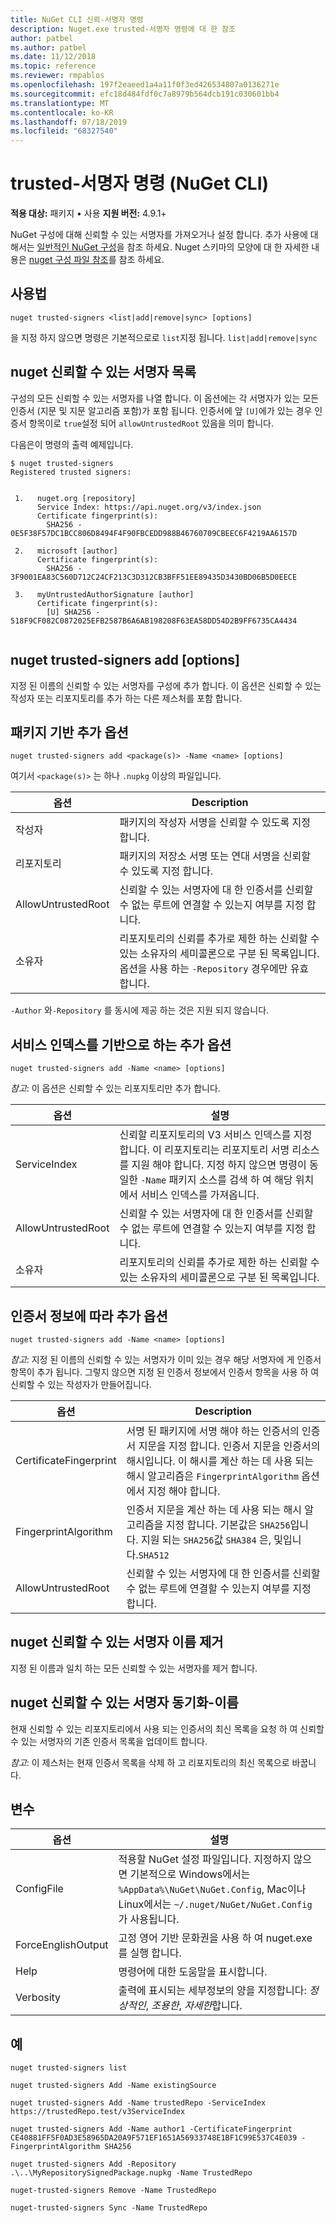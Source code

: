 ```yaml
---
title: NuGet CLI 신뢰-서명자 명령
description: Nuget.exe trusted-서명자 명령에 대 한 참조
author: patbel
ms.author: patbel
ms.date: 11/12/2018
ms.topic: reference
ms.reviewer: rmpablos
ms.openlocfilehash: 197f2eaeed1a4a11f0f3ed426534807a0136271e
ms.sourcegitcommit: efc18d484fdf0c7a8979b564dcb191c030601bb4
ms.translationtype: MT
ms.contentlocale: ko-KR
ms.lasthandoff: 07/18/2019
ms.locfileid: "68327540"
---
```

# <a name="trusted-signers-command-nuget-cli"></a>trusted-서명자 명령 (NuGet CLI)

**적용 대상:** 패키지 &bullet; 사용 **지원 버전:** 4.9.1+

NuGet 구성에 대해 신뢰할 수 있는 서명자를 가져오거나 설정 합니다. 추가 사용에 대해서는 [일반적인 NuGet 구성](../../consume-packages/configuring-nuget-behavior.md)을 참조 하세요. Nuget 스키마의 모양에 대 한 자세한 내용은 [nuget 구성 파일 참조](../nuget-config-file.md)를 참조 하세요.

## <a name="usage"></a>사용법

```cli
nuget trusted-signers <list|add|remove|sync> [options]
```

을 지정 하지 않으면 명령은 기본적으로로 `list`지정 됩니다. `list|add|remove|sync`

## <a name="nuget-trusted-signers-list"></a>nuget 신뢰할 수 있는 서명자 목록

구성의 모든 신뢰할 수 있는 서명자를 나열 합니다. 이 옵션에는 각 서명자가 있는 모든 인증서 (지문 및 지문 알고리즘 포함)가 포함 됩니다. 인증서에 앞 `[U]`에가 있는 경우 인증서 항목이로 `true`설정 되어 `allowUntrustedRoot` 있음을 의미 합니다.

다음은이 명령의 출력 예제입니다.

```cli
$ nuget trusted-signers
Registered trusted signers:


 1.   nuget.org [repository]
      Service Index: https://api.nuget.org/v3/index.json
      Certificate fingerprint(s):
        SHA256 - 0E5F38F57DC1BCC806D8494F4F90FBCEDD988B46760709CBEEC6F4219AA6157D

 2.   microsoft [author]
      Certificate fingerprint(s):
        SHA256 - 3F9001EA83C560D712C24CF213C3D312CB3BFF51EE89435D3430BD06B5D0EECE

 3.   myUntrustedAuthorSignature [author]
      Certificate fingerprint(s):
        [U] SHA256 - 518F9CF082C0872025EFB2587B6A6AB198208F63EA58DD54D2B9FF6735CA4434
        
```

## <a name="nuget-trusted-signers-add-options"></a>nuget trusted-signers add [options]

지정 된 이름의 신뢰할 수 있는 서명자를 구성에 추가 합니다. 이 옵션은 신뢰할 수 있는 작성자 또는 리포지토리를 추가 하는 다른 제스처를 포함 합니다.

## <a name="options-for-add-based-on-a-package"></a>패키지 기반 추가 옵션

```cli
nuget trusted-signers add <package(s)> -Name <name> [options]
```

여기서 `<package(s)>` 는 하나 `.nupkg` 이상의 파일입니다.

| 옵션 | Description |
| --- | --- |
| 작성자 | 패키지의 작성자 서명을 신뢰할 수 있도록 지정 합니다. |
| 리포지토리 | 패키지의 저장소 서명 또는 연대 서명을 신뢰할 수 있도록 지정 합니다. |
| AllowUntrustedRoot | 신뢰할 수 있는 서명자에 대 한 인증서를 신뢰할 수 없는 루트에 연결할 수 있는지 여부를 지정 합니다. |
| 소유자 | 리포지토리의 신뢰를 추가로 제한 하는 신뢰할 수 있는 소유자의 세미콜론으로 구분 된 목록입니다. 옵션을 사용 하는 `-Repository` 경우에만 유효 합니다. |

`-Author` 와`-Repository` 를 동시에 제공 하는 것은 지원 되지 않습니다.

## <a name="options-for-add-based-on-a-service-index"></a>서비스 인덱스를 기반으로 하는 추가 옵션

```cli
nuget trusted-signers add -Name <name> [options]
```

_참고_: 이 옵션은 신뢰할 수 있는 리포지토리만 추가 합니다. 

| 옵션 | 설명 |
| --- | --- |
| ServiceIndex | 신뢰할 리포지토리의 V3 서비스 인덱스를 지정 합니다. 이 리포지토리는 리포지토리 서명 리소스를 지원 해야 합니다. 지정 하지 않으면 명령이 동일한 `-Name` 패키지 소스를 검색 하 여 해당 위치에서 서비스 인덱스를 가져옵니다. |
| AllowUntrustedRoot | 신뢰할 수 있는 서명자에 대 한 인증서를 신뢰할 수 없는 루트에 연결할 수 있는지 여부를 지정 합니다. |
| 소유자 | 리포지토리의 신뢰를 추가로 제한 하는 신뢰할 수 있는 소유자의 세미콜론으로 구분 된 목록입니다. |

## <a name="options-for-add-based-on-the-certificate-information"></a>인증서 정보에 따라 추가 옵션

```cli
nuget trusted-signers add -Name <name> [options]
```

_참고_: 지정 된 이름의 신뢰할 수 있는 서명자가 이미 있는 경우 해당 서명자에 게 인증서 항목이 추가 됩니다. 그렇지 않으면 지정 된 인증서 정보에서 인증서 항목을 사용 하 여 신뢰할 수 있는 작성자가 만들어집니다.

| 옵션 | Description |
| --- | --- |
| CertificateFingerprint | 서명 된 패키지에 서명 해야 하는 인증서의 인증서 지문을 지정 합니다. 인증서 지문을 인증서의 해시입니다. 이 해시를 계산 하는 데 사용 되는 해시 알고리즘은 `FingerprintAlgorithm` 옵션에서 지정 해야 합니다. |
| FingerprintAlgorithm | 인증서 지문을 계산 하는 데 사용 되는 해시 알고리즘을 지정 합니다. 기본값은 `SHA256`입니다. 지원 되는 `SHA256`값 `SHA384` 은, 및입니다.`SHA512` |
| AllowUntrustedRoot | 신뢰할 수 있는 서명자에 대 한 인증서를 신뢰할 수 없는 루트에 연결할 수 있는지 여부를 지정 합니다. |

## <a name="nuget-trusted-signers-remove--name-name"></a>nuget 신뢰할 수 있는 서명자 이름 제거<name>

지정 된 이름과 일치 하는 모든 신뢰할 수 있는 서명자를 제거 합니다.

## <a name="nuget-trusted-signers-sync--name-name"></a>nuget 신뢰할 수 있는 서명자 동기화-이름<name>

현재 신뢰할 수 있는 리포지토리에서 사용 되는 인증서의 최신 목록을 요청 하 여 신뢰할 수 있는 서명자의 기존 인증서 목록을 업데이트 합니다.

_참고_: 이 제스처는 현재 인증서 목록을 삭제 하 고 리포지토리의 최신 목록으로 바꿉니다.

## <a name="options"></a>변수

| 옵션 | 설명 |
| --- | --- |
| ConfigFile | 적용할 NuGet 설정 파일입니다. 지정하지 않으면 기본적으로 Windows에서는 `%AppData%\NuGet\NuGet.Config`, Mac이나 Linux에서는 `~/.nuget/NuGet/NuGet.Config`가 사용됩니다.|
| ForceEnglishOutput | 고정 영어 기반 문화권을 사용 하 여 nuget.exe를 실행 합니다. |
| Help | 명령어에 대한 도움말을 표시합니다. |
| Verbosity | 출력에 표시되는 세부정보의 양을 지정합니다: *정상적인*, *조용한*, *자세한*합니다. |

## <a name="examples"></a>예

```cli
nuget trusted-signers list

nuget trusted-signers Add -Name existingSource

nuget trusted-signers Add -Name trustedRepo -ServiceIndex https://trustedRepo.test/v3ServiceIndex

nuget trusted-signers Add -Name author1 -CertificateFingerprint CE40881FF5F0AD3E58965DA20A9F571EF1651A56933748E1BF1C99E537C4E039 -FingerprintAlgorithm SHA256

nuget trusted-signers Add -Repository .\..\MyRepositorySignedPackage.nupkg -Name TrustedRepo

nuget-trusted-signers Remove -Name TrustedRepo

nuget-trusted-signers Sync -Name TrustedRepo
```
